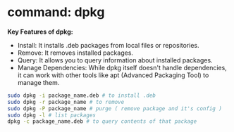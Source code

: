 # command: dpkg

**Key Features of dpkg:**
- Install: It installs .deb packages from local files or repositories.
- Remove: It removes installed packages.
- Query: It allows you to query information about installed packages.
- Manage Dependencies: While dpkg itself doesn't handle dependencies, it can work with other tools like apt (Advanced Packaging Tool) to manage them.

```bash
sudo dpkg -i package_name.deb # to install .deb
sudo dpkg -r package_name # to remove 
sudo dpkg -P package_name # purge ( remove package and it's config )
sudo dpkg -l # list packages
dpkg -c package_name.deb # to query contents of that package

```